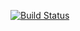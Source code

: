[![Build Status](https://travis-ci.org/tracebox/tracebox.png?branch=master)](https://travis-ci.org/tracebox/tracebox)
